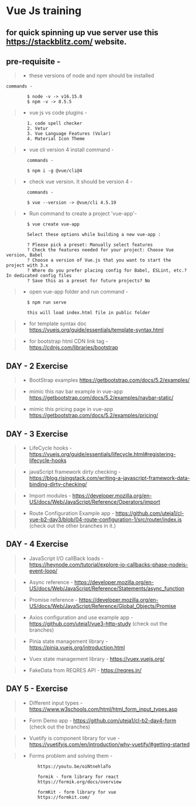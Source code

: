 # Vue Js training

## for quick spinning up vue server use this https://stackblitz.com/ website.

## pre-requisite -

> - these versions of node and npm should be installed

```
commands -

		$ node -v -> v16.15.0
		$ npm -v -> 8.5.5
```

> - vue js vs code plugins -

```
		1. code spell checker
		2. Vetur
		3. Vue Language Features (Volar)
		4. Material Icon Theme

```

> - vue cli version 4 install command -

```
		commands -

		$ npm i -g @vue/cli@4
```

> - check vue version. It should be version 4 -

```
		commands -

		$ vue --version -> @vue/cli 4.5.19
```

> - Run command to create a project 'vue-app'-

```
    	$ vue create vue-app
```

```
		Select these options while building a new vue-app :

		? Please pick a preset: Manually select features
		? Check the features needed for your project: Choose Vue version, Babel
		? Choose a version of Vue.js that you want to start the project with 3.x
		? Where do you prefer placing config for Babel, ESLint, etc.? In dedicated config files
		? Save this as a preset for future projects? No

```

> - open vue-app folder and run command -

```
		$ npm run serve

		this will load index.html file in public folder
```

> - for template syntax doc https://vuejs.org/guide/essentials/template-syntax.html

> - for bootstrap html CDN link tag - https://cdnjs.com/libraries/bootstrap

## DAY - 2 Exercise

> - BootStrap examples https://getbootstrap.com/docs/5.2/examples/

> - mimic this nav bar example in vue-app https://getbootstrap.com/docs/5.2/examples/navbar-static/

> - mimic this pricing page in vue-app https://getbootstrap.com/docs/5.2/examples/pricing/

## DAY - 3 Exercise

> - LifeCycle hooks - https://vuejs.org/guide/essentials/lifecycle.html#registering-lifecycle-hooks

> - javaScript framework dirty checking - https://blog.risingstack.com/writing-a-javascript-framework-data-binding-dirty-checking/

> - Import modules - https://developer.mozilla.org/en-US/docs/Web/JavaScript/Reference/Operators/import

> - Route Configuration Example app - https://github.com/uteja1/cl-vue-b2-day3/blob/04-route-configuration-1/src/router/index.js (check out the other branches in it.)

## DAY - 4 Exercise

> - JavaScript I/O callBack loads - https://heynode.com/tutorial/explore-io-callbacks-phase-nodejs-event-loop/

> - Async reference - https://developer.mozilla.org/en-US/docs/Web/JavaScript/Reference/Statements/async_function

> - Promise reference - https://developer.mozilla.org/en-US/docs/Web/JavaScript/Reference/Global_Objects/Promise

> - Axios configuration and use example app - https://github.com/uteja1/vue3-http-study (check out the branches)

> - Pinia state management library - https://pinia.vuejs.org/introduction.html

> - Vuex state management library - https://vuex.vuejs.org/

> - FakeData from REQRES API - https://reqres.in/

## DAY 5 - Exercise

> - Different input types - https://www.w3schools.com/html/html_form_input_types.asp

> - Form Demo app - https://github.com/uteja1/cl-b2-day4-form (check out the branches)

> - Vuetify is component library for vue - https://vuetifyjs.com/en/introduction/why-vuetify/#getting-started

> - Forms problem and solving them -

```
    		https://youtu.be/oiNtnehlaTo

			formik - form library for react
    		https://formik.org/docs/overview

			formKit - form library for vue
			https://formkit.com/
```
